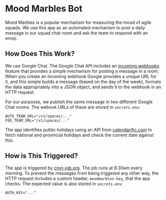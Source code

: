 Mood Marbles Bot
================

Mood Marbles is a popular mechanism for measuring the mood of agile squads. We use this app as an automated mechanism to post a daily message in our squad
chat room and ask the team to respond with an emoji.


How Does This Work?
-------------------

We use Google Chat. The Google Chat API includes an [incoming webhooks](https://developers.google.com/hangouts/chat/how-tos/webhooks) feature that provides
a simple mechanism for posting a message in a room. When you create an incoming webhook Google provides a unique URL for it, and this simple builds a message
(based on the day of the week), formats the data appropriately into a JSON object, and sends it to the webhook in an HTTP request.

For our purposes, we publish the same message in two different Google Chat rooms. The webook URLs of these are stored in `secrets.env`:
```
AUTO_TEAM_URL="/v1/spaces/..."
FED_TEAM_URL="/v1/spaces/..."
```

The app identifies public holidays using an API from [calendarific.com](https://calendarific.com) to fetch national and provincial holidays and check the
current date against this.


How is This Triggered?
----------------------

The app is triggered by [cron-job.org](https://cron-job.org). The job runs at 8:30am every morning. To prevent the messages from being triggered any other way,
the HTTP request includes a custom header, `moodmarbles-key`, that the app checks. The expected value is also stored in `secrets.env`:
```
AUTH_KEY="..."
```
